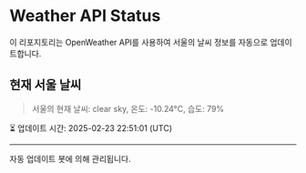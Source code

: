 
# Weather API Status

이 리포지토리는 OpenWeather API를 사용하여 서울의 날씨 정보를 자동으로 업데이트합니다.

## 현재 서울 날씨
> 서울의 현재 날씨: clear sky, 온도: -10.24°C, 습도: 79%

⏳ 업데이트 시간: 2025-02-23 22:51:01 (UTC)

---
자동 업데이트 봇에 의해 관리됩니다.

